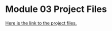 # Module 03 Project Files

<p><a class="inline_disabled" title="Link" href="https://www.dropbox.com/scl/fo/4k7ya17g0gh8z4we4mog2/h?rlkey=m671e554hscdtjfu5e8493lty&amp;dl=0" target="_blank">Here is the link to the project files.</a></p>